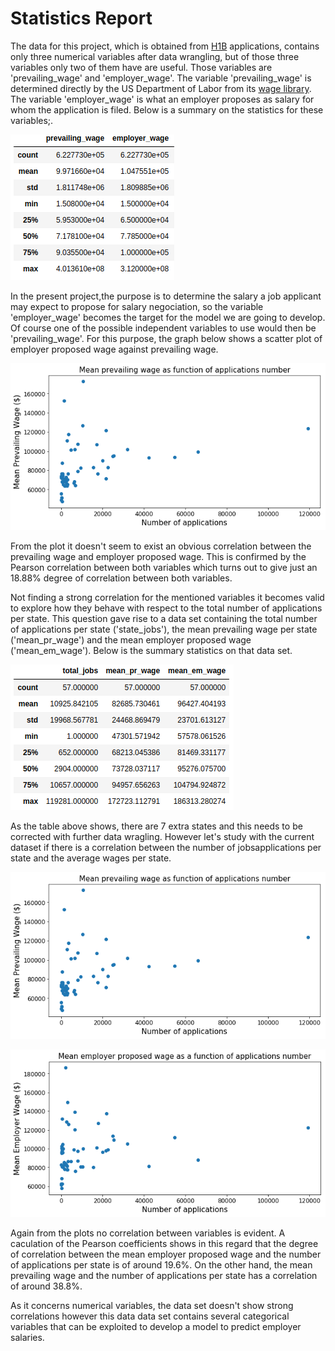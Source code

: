 # Statistics Report

The data for this project, which is obtained 
from [H1B](https://www.foreignlaborcert.doleta.gov/pdf/PerformanceData/2017/H-1B_Disclosure_Data_FY17.xlsx) 
applications, contains only three numerical variables after data wrangling, but of those three variables only two of them have are useful. Those variables are 'prevailing_wage' and 'employer_wage'. The variable 'prevailing_wage' is determined 
directly by the US Department of Labor from its [wage library](http://www.flcdatacenter.com/OesWizardStart.aspx). 
The variable 'employer_wage' is what an employer proposes as salary for whom the application is filed. Below is a summary on the statistics for these variables;.

![](./Figures/summary_statistics.png)

In the present project,the purpose is to determine the salary a job applicant may expect to propose for salary negociation, so the variable 'employer_wage' becomes the target for the model we are going to develop. Of course one of the possible independent variables to use would then be 'prevailing_wage'. For this purpose, the graph below shows a scatter plot of employer proposed wage against prevailing wage.

![](./Figures/scatter_preveailing_wage_mean_applications.png)

From the plot it doesn't seem to exist an obvious correlation between the prevailing wage and employer proposed wage. This is confirmed by the Pearson correlation between both variables which turns out to give just an 18.88% degree of correlation between both variables.

Not finding a strong correlation for the mentioned variables it becomes valid to explore how they behave with respect to the total number of applications per state. This question gave rise to a data set containing the total number of applications per state ('state_jobs'), the mean prevailing wage per state ('mean_pr_wage') and the mean employer proposed wage ('mean_em_wage').
Below is the summary statistics on that data set.

![](./Figures/summary_num_jobs_wages.png)

As the table above shows, there are 7 extra states and this needs to be corrected with further data wragling. However let's study with the current dataset if there is a correlation between the number of jobsapplications per state and the average wages per state.

![](./Figures/scatter_prevailing_wage_mean_applications.png)

![](./Figures/scatter_employer_wage_mean_applications.png)

Again from the plots no correlation between variables is evident. A caculation of the Pearson coefficients shows in this regard that the degree of correlation between the mean employer proposed wage and the number of applications per state is of around 19.6%. On the other hand, the mean prevailing wage and the number of applications per state has a correlation of around 38.8%.

As it concerns numerical variables, the data set doesn't show strong correlations however this data data set contains several categorical variables that can be exploited to develop a model to predict employer salaries.
